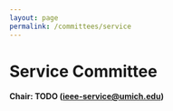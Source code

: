 ```yaml
---
layout: page
permalink: /committees/service
---
```


# Service Committee
**Chair: TODO (ieee-service@umich.edu)**